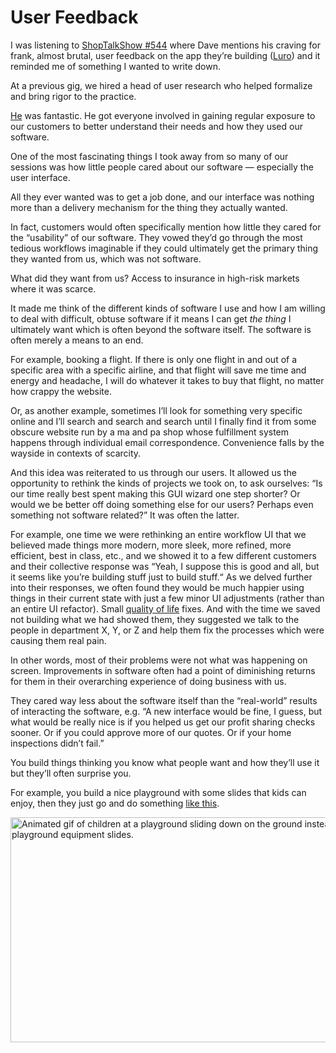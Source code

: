 # User Feedback

I was listening to [ShopTalkShow #544](https://shoptalkshow.com/544/) where Dave mentions his craving for frank, almost brutal, user feedback on the app they’re building ([Luro](https://luroapp.com/)) and it reminded me of something I wanted to write down.

At a previous gig, we hired a head of user research who helped formalize and bring rigor to the practice.

[He](http://www.benbailes.net/) was fantastic. He got everyone involved in gaining regular exposure to our customers to better understand their needs and how they used our software.

One of the most fascinating things I took away from so many of our sessions was how little people cared about our software — especially the user interface.

All they ever wanted was to get a job done, and our interface was nothing more than a delivery mechanism for the thing they actually wanted.

In fact, customers would often specifically mention how little they cared for the “usability” of our software. They vowed they’d go through the most tedious workflows imaginable if they could ultimately get the primary thing they wanted from us, which was not software.

What did they want from us? Access to insurance in high-risk markets where it was scarce. 

It made me think of the different kinds of software I use and how I am willing to deal with difficult, obtuse software if it means I can get _the thing_ I ultimately want which is often beyond the software itself. The software is often merely a means to an end.

For example, booking a flight. If there is only one flight in and out of a specific area with a specific airline, and that flight will save me time and energy and headache, I will do whatever it takes to buy that flight, no matter how crappy the website.

Or, as another example, sometimes I’ll look for something very specific online and I’ll search and search and search until I finally find it from some obscure website run by a ma and pa shop whose fulfillment system happens through individual email correspondence. Convenience falls by the wayside in contexts of scarcity. 

And this idea was reiterated to us through our users. It allowed us the opportunity to rethink the kinds of projects we took on, to ask ourselves: “Is our time really best spent making this GUI wizard one step shorter? Or would we be better off doing something else for our users? Perhaps even something not software related?” It was often the latter.

For example, one time we were rethinking an entire workflow UI that we believed made things more modern, more sleek, more refined, more efficient, best in class, etc., and we showed it to a few different customers and their collective response was “Yeah, I suppose this is good and all, but it seems like you’re building stuff just to build stuff.“ As we delved further into their responses, we often found they would be much happier using things in their current state with just a few minor UI adjustments (rather than an entire UI refactor). Small [quality of life](https://twitter.com/ivanhzhao/status/1629179657471033344) fixes. And with the time we saved not building what we had showed them, they suggested we talk to the people in department X, Y, or Z and help them fix the processes which were causing them real pain.

In other words, most of their problems were not what was happening on screen. Improvements in software often had a point of diminishing returns for them in their overarching experience of doing business with us.

They cared way less about the software itself than the “real-world” results of interacting the software, e.g. “A new interface would be fine, I guess, but what would be really nice is if you helped us get our profit sharing checks sooner. Or if you could approve more of our quotes. Or if your home inspections didn’t fail.”

You build things thinking you know what people want and how they’ll use it but they’ll often surprise you.

For example, you build a nice playground with some slides that kids can enjoy, then they just go and do something [like this](https://www.reddit.com/r/gifs/comments/9ogmes/kids_would_rather_not_use_the_slides_but_instead/).

<img src="https://cdn.jim-nielsen.com/blog/2023/users.gif" width="640" height="360" alt="Animated gif of children at a playground sliding down on the ground instead of the playground equipment slides." />






